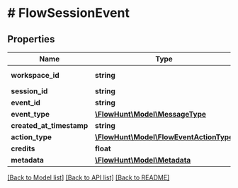 # # FlowSessionEvent

## Properties

Name | Type | Description | Notes
------------ | ------------- | ------------- | -------------
**workspace_id** | **string** | Workspace ID |
**session_id** | **string** | Session ID |
**event_id** | **string** | Event ID |
**event_type** | [**\FlowHunt\Model\MessageType**](MessageType.md) | Event type |
**created_at_timestamp** | **string** | Created at |
**action_type** | [**\FlowHunt\Model\FlowEventActionType**](FlowEventActionType.md) | Action type |
**credits** | **float** | Credits |
**metadata** | [**\FlowHunt\Model\Metadata**](Metadata.md) |  | [optional]

[[Back to Model list]](../../README.md#models) [[Back to API list]](../../README.md#endpoints) [[Back to README]](../../README.md)
